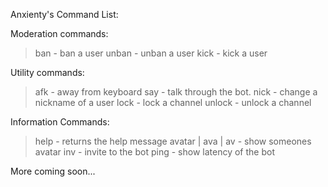  Anxienty's Command List:

Moderation commands: 
> ban - ban a user
> unban - unban a user
> kick - kick a user

Utility commands:
> afk  - away from keyboard
> say - talk through the bot.
> nick - change a nickname of a user
> lock - lock a channel
> unlock - unlock a channel

Information Commands:
> help - returns the help message
> avatar | ava | av - show someones avatar
> inv - invite to the bot
> ping - show latency of the bot

More coming soon...
